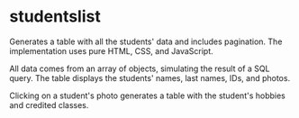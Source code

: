 # studentslist

Generates a table with all the students' data and includes pagination. The implementation uses pure HTML, CSS, and JavaScript.

All data comes from an array of objects, simulating the result of a SQL query.
The table displays the students' names, last names, IDs, and photos.

Clicking on a student's photo generates a table with the student's hobbies and credited classes.

